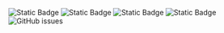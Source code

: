 ![Static Badge](https://img.shields.io/badge/blacklists-60-000000) ![Static Badge](https://img.shields.io/badge/blacklisted-3013539-cc0000) ![Static Badge](https://img.shields.io/badge/whitelisted-2242-00CC00) ![Static Badge](https://img.shields.io/badge/streaming_blacklist-28106-000000) ![GitHub issues](https://img.shields.io/github/issues/fabriziosalmi/blacklists)
